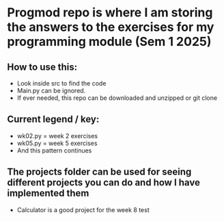 # Progmod repo is where I am storing the answers to the exercises for my programming module (Sem 1 2025)

## How to use this:
- Look inside src to find the code
- Main.py can be ignored.
- If ever needed, this repo can be downloaded and unzipped or git clone

## Current legend / key:

- wk02.py = week 2 exercises
- wk05.py = week 5 exercises
- And this pattern continues

## The projects folder can be used for seeing different projects you can do and how I have implemented them
- Calculator is a good project for the week 8 test

